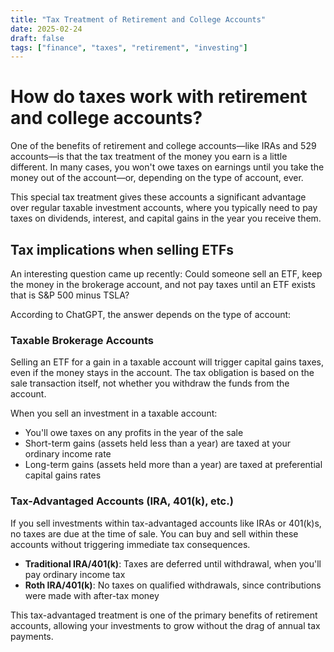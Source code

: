 ```yaml
---
title: "Tax Treatment of Retirement and College Accounts"
date: 2025-02-24
draft: false
tags: ["finance", "taxes", "retirement", "investing"]
---
```


# How do taxes work with retirement and college accounts?

One of the benefits of retirement and college accounts—like IRAs and 529 accounts—is that the tax treatment of the money you earn is a little different. In many cases, you won't owe taxes on earnings until you take the money out of the account—or, depending on the type of account, ever.

This special tax treatment gives these accounts a significant advantage over regular taxable investment accounts, where you typically need to pay taxes on dividends, interest, and capital gains in the year you receive them.

## Tax implications when selling ETFs

An interesting question came up recently: Could someone sell an ETF, keep the money in the brokerage account, and not pay taxes until an ETF exists that is S&P 500 minus TSLA?

According to ChatGPT, the answer depends on the type of account:

### Taxable Brokerage Accounts

Selling an ETF for a gain in a taxable account will trigger capital gains taxes, even if the money stays in the account. The tax obligation is based on the sale transaction itself, not whether you withdraw the funds from the account.

When you sell an investment in a taxable account:
- You'll owe taxes on any profits in the year of the sale
- Short-term gains (assets held less than a year) are taxed at your ordinary income rate
- Long-term gains (assets held more than a year) are taxed at preferential capital gains rates

### Tax-Advantaged Accounts (IRA, 401(k), etc.)

If you sell investments within tax-advantaged accounts like IRAs or 401(k)s, no taxes are due at the time of sale. You can buy and sell within these accounts without triggering immediate tax consequences.

- **Traditional IRA/401(k)**: Taxes are deferred until withdrawal, when you'll pay ordinary income tax
- **Roth IRA/401(k)**: No taxes on qualified withdrawals, since contributions were made with after-tax money

This tax-advantaged treatment is one of the primary benefits of retirement accounts, allowing your investments to grow without the drag of annual tax payments.